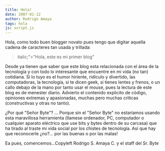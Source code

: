 ```yaml
---
title: Hola!
date: 2007-01-12
author: Rodrigo Amaya
tags: hola
js: script.js
---
```


Hola, como todo buen blogger novato
      pues tengo que digitar aquella cadena de caracteres tan usada y trillada:

>  italic;">"Hola, este es mi primer blog"

Desde ya
      tienen que saber que este blog esta relacionada con el área de la tecnología y con todo lo
      interesante que encuentre en mi vida (no tan) cotidiana.
Si lo tuyo es el humor
      hiriente, ridículo y divertido, las computadoras, la tecnología, si te dicen geek, si tienes
      lentes y frenos, o un callo debajo de la mano por tanto usar el mouse, pues la lectura de este
      blog es de menester diario.
Advierto el contenido explicito de código, opiniones
      extremas y apasionadas, muchas pero muchas criticas (constructivas y otras no
      tanto).

¿Por qué "Señor Byte"? ... Porque sin el "Señor Byte" no
      estaríamos usando esta maravillosa herramienta (llamese ordenador, PC, computador o cualquier
      aparato eléctrico que use bits y bytes dentro de su carcasa) que ha tirado al traste mi vida
      social por los chistes de tecnología. Así que hay que reconocerle ¿no?... por las buenas o por
      las malas!

Ea pues, comencemos...Copyleft Rodrigo S. Amaya C. y el staff del Sr.
      Byte